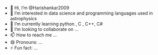 - 👋 Hi, I’m @Harishankar2009
- 👀 I’m interested in data science and programming languages used in astrophysics
- 🌱 I’m currently learning python , C , C++, C#
- 💞️ I’m looking to collaborate on ...
- 📫 How to reach me ...
- 😄 Pronouns: ...
- ⚡ Fun fact: ...

<!---
Harishankar2009/Harishankar2009 is a ✨ special ✨ repository because its `README.md` (this file) appears on your GitHub profile.
You can click the Preview link to take a look at your changes.
--->

